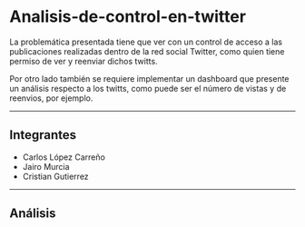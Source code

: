 # Analisis-de-control-en-twitter

La problemática presentada tiene que ver con un control de acceso a las publicaciones realizadas dentro de la red social Twitter, como quien tiene permiso de ver y reenviar dichos twitts.

Por otro lado también se requiere implementar un dashboard que presente un análisis respecto a los twitts, como puede ser el número de vistas y de reenvios, por ejemplo.

---

## Integrantes

- Carlos López Carreño
- Jairo Murcia
- Cristian Gutierrez

---

## Análisis
